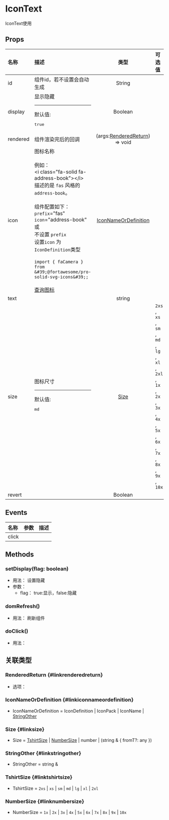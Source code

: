 # IconText


IconText使用

## Props


<div class="props">

| 名称     | 描述                                                                                                                                                                                                                                                                                                                                                                                                                                         |                           类型                          | 可选值                                                                                                                  |
| :------- | :------------------------------------------------------------------------------------------------------------------------------------------------------------------------------------------------------------------------------------------------------------------------------------------------------------------------------------------------------------------------------------------------------------------------------------------- | :-----------------------------------------------------: | :---------------------------------------------------------------------------------------------------------------------- |
| id       | 组件id，若不设置会自动生成                                                                                                                                                                                                                                                                                                                                                                                                                   |                          String                         |                                                                                                                         |
| display  | 显示隐藏<hr>默认值:<br><pre>true</pre>                                                                                                                                                                                                                                                                                                                                                                                                       |                         Boolean                         |                                                                                                                         |
| rendered | 组件渲染完后的回调                                                                                                                                                                                                                                                                                                                                                                                                                           | (args:[RenderedReturn](#linkrenderedreturn)) =&gt; void |                                                                                                                         |
| icon     | 图标名称<br/><br/>例如：<br/>&lt;i class=&quot;fa-solid fa-address-book&quot;&gt;&lt;/i&gt;<br/>描述的是 `fas` 风格的 `address-book`。<br/><br/>组件配置如下：<br/>`prefix`=&quot;fas&quot;<br/>`icon`=&quot;address-book&quot;<br/>或<br/>不设置 `prefix`<br/>设置`icon` 为 `IconDefinition`类型<br/><br/>`import { faCamera } from &#39;@fortawesome/pro-solid-svg-icons&#39;;`<br/><br/>[查询图标](https://fontawesome.com/search?m=free) |    [IconNameOrDefinition](#linkiconnameordefinition)    |                                                                                                                         |
| text     |                                                                                                                                                                                                                                                                                                                                                                                                                                              |                          string                         |                                                                                                                         |
| size     | 图标尺寸<hr>默认值:<br><pre>md</pre>                                                                                                                                                                                                                                                                                                                                                                                                         |                    [Size](#linksize)                    | `2xs` , `xs` , `sm` , `md` , `lg` , `xl` , `2xl` , `1x` , `2x` , `3x` , `4x` , `5x` , `6x` , `7x` , `8x` , `9x` , `10x` |
| revert   |                                                                                                                                                                                                                                                                                                                                                                                                                                              |                         Boolean                         |                                                                                                                         |

</div>



## Events


<div class="events">

| 名称  | 参数 | 描述 |
| :---- | :--- | :--- |
| click |      |      |

</div>



## Methods

### setDisplay(flag: boolean)
- 用法： 设置隐藏
- 参数：
	 - flag： true:显示，false:隐藏

### domRefresh()
- 用法： 刷新组件

### doClick()
- 用法： 

## 关联类型



### RenderedReturn {#linkrenderedreturn}

- 选项：

### IconNameOrDefinition {#linkiconnameordefinition}

- IconNameOrDefinition = 	 IconDefinition \| IconPack \| IconName \| [StringOther](#linkstringother)

### Size {#linksize}

- Size = 	 [TshirtSize](#linktshirtsize) \| [NumberSize](#linknumbersize) \| number \| (string &amp; { fromT?: any })

### StringOther {#linkstringother}

- StringOther = 	 string \& 

### TshirtSize {#linktshirtsize}

- TshirtSize = 	 `2xs` \| `xs` \| `sm` \| `md` \| `lg` \| `xl` \| `2xl`

### NumberSize {#linknumbersize}

- NumberSize = 	 `1x` \| `2x` \| `3x` \| `4x` \| `5x` \| `6x` \| `7x` \| `8x` \| `9x` \| `10x`